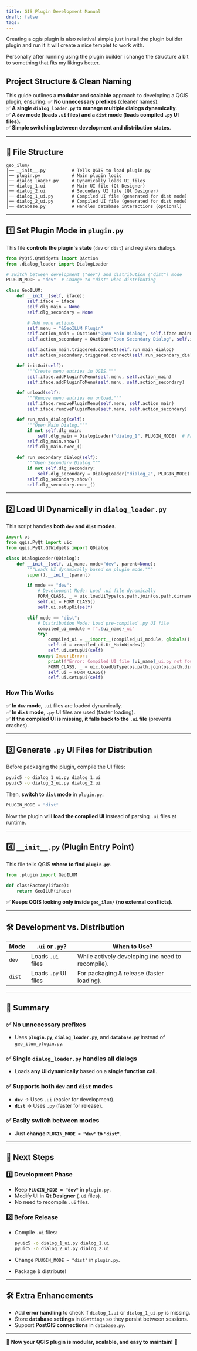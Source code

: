 ```yaml
---
title: GIS Plugin Development Manual
draft: false
tags:
---
```

Creating a qgis plugin is also relatival simple just install the plugin builder plugin and run it it will create a nice templet to work with.

Personally after running using the plugin builder i change the structure a bit to something that fits my likings better.



## **Project Structure & Clean Naming**

This guide outlines a **modular** and **scalable** approach to developing a QGIS plugin, ensuring: ✅ **No unnecessary prefixes** (cleaner names).  
✅ **A single `dialog_loader.py` to manage multiple dialogs dynamically**.  
✅ **A `dev` mode (loads `.ui` files) and a `dist` mode (loads compiled `.py` UI files)**.  
✅ **Simple switching between development and distribution states**.

---

## **📂 File Structure**

```
geo_ilum/
│── __init__.py          # Tells QGIS to load plugin.py
│── plugin.py            # Main plugin logic
│── dialog_loader.py     # Dynamically loads UI files
│── dialog_1.ui          # Main UI file (Qt Designer)
│── dialog_2.ui          # Secondary UI file (Qt Designer)
│── dialog_1_ui.py       # Compiled UI file (generated for dist mode)
│── dialog_2_ui.py       # Compiled UI file (generated for dist mode)
│── database.py          # Handles database interactions (optional)
```

---

## **1️⃣ Set Plugin Mode in `plugin.py`**

This file **controls the plugin's state** (`dev` or `dist`) and registers dialogs.

```python
from PyQt5.QtWidgets import QAction
from .dialog_loader import DialogLoader

# Switch between development ("dev") and distribution ("dist") mode
PLUGIN_MODE = "dev"  # Change to "dist" when distributing

class GeoILUM:
    def __init__(self, iface):
        self.iface = iface
        self.dlg_main = None
        self.dlg_secondary = None

        # Add menu actions
        self.menu = "&GeoILUM Plugin"
        self.action_main = QAction("Open Main Dialog", self.iface.mainWindow())
        self.action_secondary = QAction("Open Secondary Dialog", self.iface.mainWindow())

        self.action_main.triggered.connect(self.run_main_dialog)
        self.action_secondary.triggered.connect(self.run_secondary_dialog)

    def initGui(self):
        """Create menu entries in QGIS."""
        self.iface.addPluginToMenu(self.menu, self.action_main)
        self.iface.addPluginToMenu(self.menu, self.action_secondary)

    def unload(self):
        """Remove menu entries on unload."""
        self.iface.removePluginMenu(self.menu, self.action_main)
        self.iface.removePluginMenu(self.menu, self.action_secondary)

    def run_main_dialog(self):
        """Open Main Dialog."""
        if not self.dlg_main:
            self.dlg_main = DialogLoader("dialog_1", PLUGIN_MODE)  # Pass mode
        self.dlg_main.show()
        self.dlg_main.exec_()

    def run_secondary_dialog(self):
        """Open Secondary Dialog."""
        if not self.dlg_secondary:
            self.dlg_secondary = DialogLoader("dialog_2", PLUGIN_MODE)  # Pass mode
        self.dlg_secondary.show()
        self.dlg_secondary.exec_()
```

---

## **2️⃣ Load UI Dynamically in `dialog_loader.py`**

This script handles **both `dev` and `dist` modes**.

```python
import os
from qgis.PyQt import uic
from qgis.PyQt.QtWidgets import QDialog

class DialogLoader(QDialog):
    def __init__(self, ui_name, mode="dev", parent=None):
        """Loads UI dynamically based on plugin mode."""
        super().__init__(parent)

        if mode == "dev":
            # Development Mode: Load .ui file dynamically
            FORM_CLASS, _ = uic.loadUiType(os.path.join(os.path.dirname(__file__), f"{ui_name}.ui"))
            self.ui = FORM_CLASS()
            self.ui.setupUi(self)

        elif mode == "dist":
            # Distribution Mode: Load pre-compiled .py UI file
            compiled_ui_module = f".{ui_name}_ui"
            try:
                compiled_ui = __import__(compiled_ui_module, globals(), locals(), ["Ui_MainWindow"], 0)
                self.ui = compiled_ui.Ui_MainWindow()
                self.ui.setupUi(self)
            except ImportError:
                print(f"Error: Compiled UI file {ui_name}_ui.py not found. Falling back to .ui file.")
                FORM_CLASS, _ = uic.loadUiType(os.path.join(os.path.dirname(__file__), f"{ui_name}.ui"))
                self.ui = FORM_CLASS()
                self.ui.setupUi(self)
```

### **How This Works**

✅ **In `dev` mode**, `.ui` files are loaded dynamically.  
✅ **In `dist` mode**, `.py` UI files are used (faster loading).  
✅ **If the compiled UI is missing, it falls back to the `.ui` file** (prevents crashes).

---

## **3️⃣ Generate `.py` UI Files for Distribution**

Before packaging the plugin, compile the UI files:

```sh
pyuic5 -o dialog_1_ui.py dialog_1.ui
pyuic5 -o dialog_2_ui.py dialog_2.ui
```

Then, **switch to `dist` mode** in `plugin.py`:

```python
PLUGIN_MODE = "dist"
```

Now the plugin will **load the compiled UI** instead of parsing `.ui` files at runtime.

---

## **4️⃣ `__init__.py` (Plugin Entry Point)**

This file tells QGIS **where to find `plugin.py`**.

```python
from .plugin import GeoILUM

def classFactory(iface):
    return GeoILUM(iface)
```

✅ **Keeps QGIS looking only inside `geo_ilum/` (no external conflicts).**

---

## **🛠 Development vs. Distribution**

|Mode|`.ui` or `.py`?|When to Use?|
|---|---|---|
|`dev`|Loads `.ui` files|While actively developing (no need to recompile).|
|`dist`|Loads `.py` UI files|For packaging & release (faster loading).|

---

## **🚀 Summary**

### ✅ **No unnecessary prefixes**

- Uses **`plugin.py`**, **`dialog_loader.py`**, and **`database.py`** instead of `geo_ilum_plugin.py`.

### ✅ **Single `dialog_loader.py` handles all dialogs**

- Loads **any UI dynamically** based on a **single function call**.

### ✅ **Supports both `dev` and `dist` modes**

- **`dev`** → Uses `.ui` (easier for development).
- **`dist`** → Uses `.py` (faster for release).

### ✅ **Easily switch between modes**

- Just **change `PLUGIN_MODE = "dev"` to `"dist"`**.

---

## **🚀 Next Steps**

### **1️⃣ Development Phase**

- Keep **`PLUGIN_MODE = "dev"`** in `plugin.py`.
- Modify UI in **Qt Designer** (`.ui` files).
- No need to recompile `.ui` files.

### **2️⃣ Before Release**

- Compile `.ui` files:
    
    ```sh
    pyuic5 -o dialog_1_ui.py dialog_1.ui
    pyuic5 -o dialog_2_ui.py dialog_2.ui
    ```
    
- Change `PLUGIN_MODE = "dist"` in `plugin.py`.
- Package & distribute!

---

## **🛠 Extra Enhancements**

- Add **error handling** to check if `dialog_1.ui` or `dialog_1_ui.py` is missing.
- Store **database settings** in `QSettings` so they persist between sessions.
- Support **PostGIS connections** in `database.py`.

---

🚀 **Now your QGIS plugin is modular, scalable, and easy to maintain!** 🚀